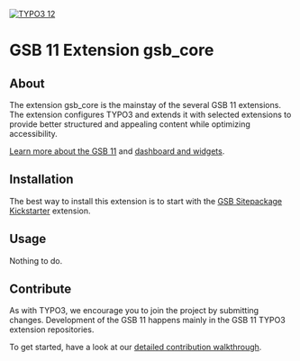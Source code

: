 <!-- PROJECT SHIELDS -->
[![TYPO3 12](https://img.shields.io/badge/TYPO3-12-orange.svg)](https://get.typo3.org/version/12)

# GSB&nbsp;11 Extension gsb_core


## About
The extension gsb_core is the mainstay of the several GSB&nbsp;11 extensions. The extension configures TYPO3 and extends it with selected extensions to provide better structured and appealing content while optimizing accessibility.

[Learn more about the GSB&nbsp;11][gsb11-readme-url] and [dashboard and widgets][typo3-docs-url].


## Installation
The best way to install this extension is to start with the [GSB Sitepackage Kickstarter][kickstarter-url] extension.


## Usage
Nothing to do.


## Contribute
As with TYPO3, we encourage you to join the project by submitting changes. Development of the GSB&nbsp;11 happens mainly in the GSB&nbsp;11 TYPO3 extension repositories.

To get started, have a look at our [detailed contribution walkthrough](https://git.gsb-itzbund.de/gsb11/extensions/gitlab-profile/-/blob/main/CONTRIBUTING.md).


<!-- MARKDOWN LINKS & IMAGES -->
<!-- https://www.markdownguide.org/basic-syntax/#reference-style-links -->
[gsb11-readme-url]: https://git.gsb-itzbund.de/gsb11/extensions
[kickstarter-url]: https://git.gsb-itzbund.de/gsb11/extensions/gsb_sitepackage
[typo3-docs-url]: https://docs.typo3.org/c/typo3/cms-dashboard/10.4/en-us/Editor/Index.html


